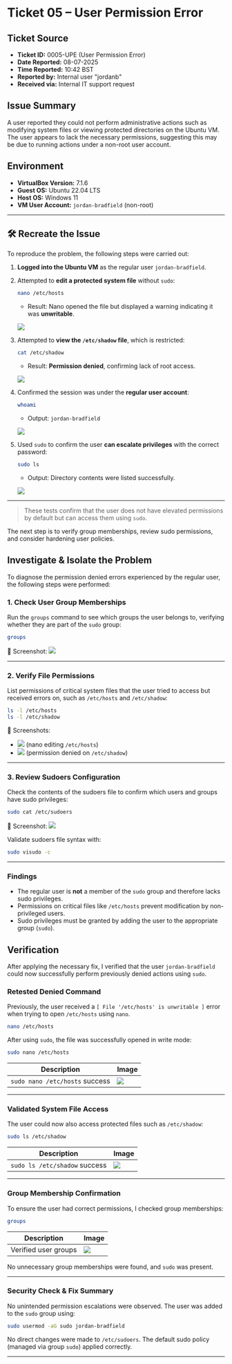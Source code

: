 # Ticket 05 – User Permission Error

## Ticket Source
- **Ticket ID:** 0005-UPE (User Permission Error)
- **Date Reported:** 08-07-2025
- **Time Reported:** 10:42 BST
- **Reported by:** Internal user "jordanb"
- **Received via:** Internal IT support request

## Issue Summary
A user reported they could not perform administrative actions such as modifying system files or viewing protected directories on the Ubuntu VM. The user appears to lack the necessary permissions, suggesting this may be due to running actions under a non-root user account.

## Environment
- **VirtualBox Version:** 7.1.6
- **Guest OS:** Ubuntu 22.04 LTS
- **Host OS:** Windows 11
- **VM User Account:** `jordan-bradfield` (non-root)

---

## 🛠 Recreate the Issue

To reproduce the problem, the following steps were carried out:

1. **Logged into the Ubuntu VM** as the regular user `jordan-bradfield`.
2. Attempted to **edit a protected system file** without `sudo`:
   ```bash
   nano /etc/hosts
   ```
   - Result: Nano opened the file but displayed a warning indicating it was **unwritable**.

   ![](../images/nano-hosts-unwritable.png)

3. Attempted to **view the `/etc/shadow` file**, which is restricted:
   ```bash
   cat /etc/shadow
   ```
   - Result: **Permission denied**, confirming lack of root access.

   ![](../images/permission-denied-shadow.png)

4. Confirmed the session was under the **regular user account**:
   ```bash
   whoami
   ```
   - Output: `jordan-bradfield`

   ![](../images/regular-user-whoami.png)

5. Used `sudo` to confirm the user **can escalate privileges** with the correct password:
   ```bash
   sudo ls
   ```
   - Output: Directory contents were listed successfully.

   ![](../images/sudo-ls-success.png)

---

> These tests confirm that the user does not have elevated permissions by default but can access them using `sudo`.

The next step is to verify group memberships, review sudo permissions, and consider hardening user policies.

## Investigate & Isolate the Problem

To diagnose the permission denied errors experienced by the regular user, the following steps were performed:

### 1. Check User Group Memberships

Run the `groups` command to see which groups the user belongs to, verifying whether they are part of the `sudo` group:

```bash
groups
```

📸 Screenshot: ![](../images/regular-user-whoami.png)

---

### 2. Verify File Permissions

List permissions of critical system files that the user tried to access but received errors on, such as `/etc/hosts` and `/etc/shadow`:

```bash
ls -l /etc/hosts
ls -l /etc/shadow
```

📸 Screenshots:  
- ![](../images/nano-hosts-unwritable.png) (nano editing `/etc/hosts`)  
- ![](../images/permission-denied-shadow.png) (permission denied on `/etc/shadow`)

---

### 3. Review Sudoers Configuration

Check the contents of the sudoers file to confirm which users and groups have sudo privileges:

```bash
sudo cat /etc/sudoers
```

📸 Screenshot: ![](../images/sudo-ls-success.png)

Validate sudoers file syntax with:

```bash
sudo visudo -c
```

---

### Findings

- The regular user is **not** a member of the `sudo` group and therefore lacks sudo privileges.
- Permissions on critical files like `/etc/hosts` prevent modification by non-privileged users.
- Sudo privileges must be granted by adding the user to the appropriate group (`sudo`).

## Verification

After applying the necessary fix, I verified that the user `jordan-bradfield` could now successfully perform previously denied actions using `sudo`.

### Retested Denied Command

Previously, the user received a `[ File '/etc/hosts' is unwritable ]` error when trying to open `/etc/hosts` using `nano`.

```bash
nano /etc/hosts
```

After using `sudo`, the file was successfully opened in write mode:

```bash
sudo nano /etc/hosts
```

| Description                         | Image                                       |
|-------------------------------------|---------------------------------------------|
| `sudo nano /etc/hosts` success      | ![](../images/successful-hosts-edit.png)    |

---

### Validated System File Access

The user could now also access protected files such as `/etc/shadow`:

```bash
sudo ls /etc/shadow
```

| Description                         | Image                                        |
|-------------------------------------|----------------------------------------------|
| `sudo ls /etc/shadow` success       | ![](../images/sudo-ls-shadow-success.png)    |

---

### Group Membership Confirmation

To ensure the user had correct permissions, I checked group memberships:

```bash
groups
```

| Description               | Image                                 |
|---------------------------|----------------------------------------|
| Verified user groups      | ![](../images/regular-user-whoami.png) |

No unnecessary group memberships were found, and `sudo` was present.

---

### Security Check & Fix Summary

No unintended permission escalations were observed. The user was added to the `sudo` group using:

```bash
sudo usermod -aG sudo jordan-bradfield
```

No direct changes were made to `/etc/sudoers`. The default sudo policy (managed via group `sudo`) applied correctly.

---


